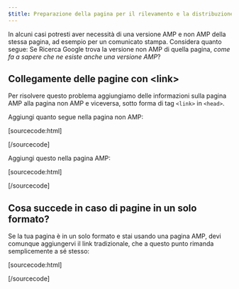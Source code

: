 ```yaml
---
$title: Preparazione della pagina per il rilevamento e la distribuzione
---
```


In alcuni casi potresti aver necessità di una versione AMP e non AMP della stessa pagina, ad esempio per un comunicato stampa. Considera quanto segue: Se Ricerca Google trova la versione non AMP di quella pagina, _come fa a sapere che ne esiste anche una versione AMP_?

## Collegamente delle pagine con &lt;link>

Per risolvere questo problema aggiungiamo delle informazioni sulla pagina AMP alla pagina non AMP e viceversa, sotto forma di tag `<link>` in `<head>`.

Aggiungi quanto segue nella pagina non AMP:

[sourcecode:html]

<link rel="amphtml" href="https://www.example.com/url/to/amp/document.html">
[/sourcecode]

Aggiungi questo nella pagina AMP:

[sourcecode:html]

<link rel="canonical" href="https://www.example.com/url/to/full/document.html">
[/sourcecode]

## Cosa succede in caso di pagine in un solo formato?

Se la tua pagina è in un solo formato e stai usando una pagina AMP, devi comunque aggiungervi il link tradizionale, che a questo punto rimanda semplicemente a sé stesso:

[sourcecode:html]

<link rel="canonical" href="https://www.example.com/url/to/amp/document.html">
[/sourcecode]
